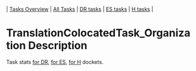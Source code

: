 | [Tasks Overview](tasks-overview.md) | [All Tasks](../alltasks.md) | [DR tasks](../docs-DR/tasklist.md) | [ES tasks](../docs-ES/tasklist.md) | [H tasks](../docs-H/tasklist.md) |

# TranslationColocatedTask_Organization Description

Task stats [for DR](../docs-DR/TranslationColocatedTask_Organization.md), [for ES](../docs-ES/TranslationColocatedTask_Organization.md), [for H](../docs-H/TranslationColocatedTask_Organization.md) dockets.

